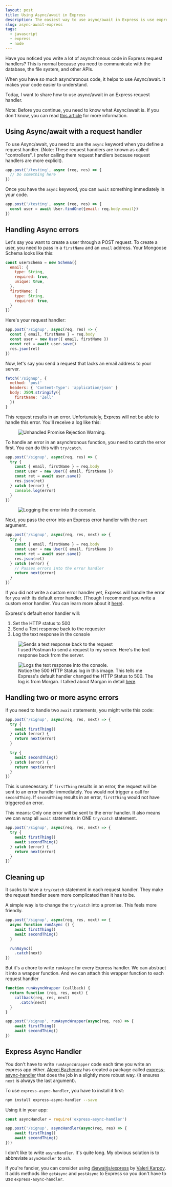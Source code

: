 ```yaml
---
layout: post
title: Using Async/await in Express
description: The easiest way to use async/await in Express is use express-async-handler. This article shows you why, and how you can use it.
slug: async-await-express
tags:
  - javascript
  - express
  - node
---
```


Have you noticed you write a lot of asynchronous code in Express request handlers? This is normal because you need to communicate with the database, the file system, and other APIs.

When you have so much asynchronous code, it helps to use Async/await. It makes your code easier to understand.

Today, I want to share how to use async/await in an Express request handler.

<!-- more -->

Note: Before you continue, you need to know what Async/await is. If you don't know, you can read [this article][1] for more information.

## Using Async/await with a request handler

To use Async/await, you need to use the `async` keyword when you define a request handler. (Note: These request handlers are known as called "controllers". I prefer calling them request handlers because request handlers are more explicit).

```js
app.post('/testing', async (req, res) => {
  // Do something here
})
```

Once you have the `async` keyword, you can `await` something immediately in your code.

```js
app.post('/testing', async (req, res) => {
  const user = await User.findOne({email: req.body.email})
})
```

## Handling Async errors

Let's say you want to create a user through a POST request. To create a user, you need to pass in a `firstName` and an `email` address. Your Mongoose Schema looks like this:

```js
const userSchema = new Schema({
  email: {
    type: String,
    required: true,
    unique: true,
  },
  firstName: {
    type: String,
    required: true,
  }
})
```

Here's your request handler:

```js
app.post('/signup', async(req, res) => {
  const { email, firstName } = req.body
  const user = new User({ email, firstName })
  const ret = await user.save()
  res.json(ret)
})
```

Now, let's say you send a request that lacks an email address to your server.

```js
fetch('/signup', {
  method: 'post'
  headers: { 'Content-Type': 'application/json' }
  body: JSON.stringify({
    firstName: 'Zell'
  })
}
```

This request results in an error. Unfortunately, Express will not be able to handle this error. You'll receive a log like this:

<figure role="figure"><img src="/images/2019/async-await-express/unhandled-error.png" alt="Unhandled Promise Rejection Warning."></figure>

To handle an error in an asynchronous function, you need to catch the error first. You can do this with `try/catch`.

```js
app.post('/signup', async(req, res) => {
  try {
    const { email, firstName } = req.body
    const user = new User({ email, firstName })
    const ret = await user.save()
    res.json(ret)
  } catch (error) {
    console.log(error)
  }
})
```

<figure role="figure"><img src="/images/2019/async-await-express/console-log-error.png" alt="Logging the error into the console."></figure>

Next, you pass the error into an Express error handler with the `next` argument.

```js
app.post('/signup', async(req, res, next) => {
  try {
    const { email, firstName } = req.body
    const user = new User({ email, firstName })
    const ret = await user.save()
    res.json(ret)
  } catch (error) {
    // Passes errors into the error handler
    return next(error)
  }
})
```

If you did not write a custom error handler yet, Express will handle the error for you with its default error handler. (Though I recommend you write a custom error handler. You can learn more about it [here][2]).

Express's default error handler will:

1. Set the HTTP status to 500
2. Send a Text response back to the requester
3. Log the text response in the console

<figure role="figure" aria-label="I used Postman to send a request to my server. Here's the text response back from the server."><img src="/images/2019/async-await-express/default-error-handler-response.png" alt="Sends a text response back to the request"><figcaption>I used Postman to send a request to my server. Here's the text response back from the server. </figcaption></figure>

<figure role="figure" aria-label="Notice the 500 HTTP Status log in this image. This tells me Express's default handler changed the HTTP Status to 500."><img src="/images/2019/async-await-express/default-error-handler-log.png" alt="Logs the text response into the console."><figcaption>Notice the 500 HTTP Status log in this image. This tells me Express's default handler changed the HTTP Status to 500. The log is from Morgan. I talked about Morgan in detail <a href="/blog/express-middlewares"> here</a>. </figcaption></figure>

## Handling two or more async errors

If you need to handle two `await` statements, you might write this code:

```js
app.post('/signup', async(req, res, next) => {
  try {
    await firstThing()
  } catch (error) {
    return next(error)
  }

  try {
    await secondThing()
  } catch (error) {
    return next(error)
  }
})
```

This is unnecessary. If `firstThing` results in an error, the request will be sent to an error handler immediately. You would not trigger a call for `secondThing`. If `secondThing` results in an error, `firstThing` would not have triggered an error.

This means: Only one error will be sent to the error handler. It also means we can wrap all `await` statements in ONE `try/catch` statement.

```js
app.post('/signup', async(req, res, next) => {
  try {
    await firstThing()
    await secondThing()
  } catch (error) {
    return next(error)
  }
})
```

## Cleaning up

It sucks to have a `try/catch` statement in each request handler. They make the request handler seem more complicated than it has to be.

A simple way is to change the `try/catch` into a promise. This feels more friendly.

```js
app.post('/signup', async(req, res, next) => {
  async function runAsync () {
    await firstThing()
    await secondThing()
  }

  runAsync()
    .catch(next)
})
```

But it's a chore to write `runAsync` for every Express handler. We can abstract it into a wrapper function. And we can attach this wrapper function to each request handler

```js
function runAsyncWrapper (callback) {
  return function (req, res, next) {
    callback(req, res, next)
      .catch(next)
  }
}

app.post('/signup', runAsyncWrapper(async(req, res) => {
    await firstThing()
    await secondThing()
})
```

## Express Async Handler

You don't have to write `runAsyncWrapper` code each time you write an express app either. [Alexei Bazhenov][3] has created a package called [express-async-handler][4] that does the job in a slightly more robust way. (It ensures `next` is always the last argument).

To use `express-async-handler`, you have to install it first:

```bash
npm install express-async-handler --save
```

Using it in your app:

```js
const asyncHandler = require('express-async-handler')

app.post('/signup', asyncHandler(async(req, res) => {
    await firstThing()
    await secondThing()
}))
```

I don't like to write `asyncHandler`. It's quite long. My obvious solution is to abbreviate `asyncHandler` to `ash`.

If you're fancier, you can consider using [@awaitjs/express][5] by [Valeri Karpov][6]. It adds methods like `getAsync` and `postAsync` to Express so you don't have to use `express-async-handler`.

[1]:	/blog/async-await
[2]:	https://zellwk.com/blog/express-errors/ "Handling express errors"
[3]:	https://github.com/Abazhenov
[4]:	https://www.npmjs.com/package/express-async-handler
[5]:	https://www.npmjs.com/package/@awaitjs/express
[6]:	https://twitter.com/code_barbarian
